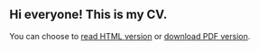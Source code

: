Hi everyone! This is my CV.
----------

You can choose to [read HTML version](http://0x000000.github.io/cv/) or [download PDF version](http://0x000000.github.io/cv/pdf/cv_alexander_rudenka.pdf).